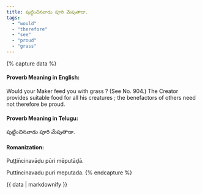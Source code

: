 ```yaml
---
title: పుట్టించినవాడు పూరి మేపుతాడా.
tags:
  - "would"
  - "therefore"
  - "see"
  - "proud"
  - "grass"
---
```


{% capture data %}
#### Proverb Meaning in English:
Would your Maker feed you with grass ?
(See No. 904.)
The Creator provides suitable food for all his creatures ; the benefactors of others need not therefore be proud.

#### Proverb Meaning in Telugu:
పుట్టించినవాడు పూరి మేపుతాడా.

#### Romanization:
Puṭṭin̄cinavāḍu pūri mēputāḍā.

Puttincinavadu puri meputada.
{% endcapture %}

{{ data | markdownify }}

